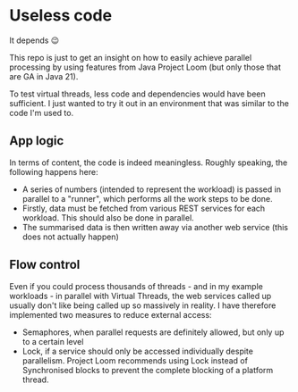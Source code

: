 # Useless code

It depends :wink:

This repo is just to get an insight on how to easily achieve parallel processing by using features from Java Project Loom (but only those that are GA in Java 21).

To test virtual threads, less code and dependencies would have been sufficient. I just wanted to try it out in an environment that was similar to the code I'm used to.

## App logic

In terms of content, the code is indeed meaningless. Roughly speaking, the following happens here:

* A series of numbers (intended to represent the workload) is passed in parallel to a "runner", which performs all the work steps to be done.
* Firstly, data must be fetched from various REST services for each workload. This should also be done in parallel.
* The summarised data is then written away via another web service (this does not actually happen)

## Flow control

Even if you could process thousands of threads - and in my example workloads - in parallel with Virtual Threads, the web services called up usually don't like being called up so massively in reality.
I have therefore implemented two measures to reduce external access:
* Semaphores, when parallel requests are definitely allowed, but only up to a certain level
* Lock, if a service should only be accessed individually despite parallelism. Project Loom recommends using Lock instead of Synchronised blocks to prevent the complete blocking of a platform thread.
